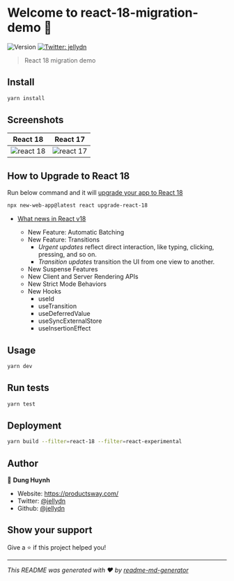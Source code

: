# Welcome to react-18-migration-demo 👋

![Version](https://img.shields.io/badge/version-0.0.1-blue.svg?cacheSeconds=2592000)
[![Twitter: jellydn](https://img.shields.io/twitter/follow/jellydn.svg?style=social)](https://twitter.com/jellydn)

> React 18 migration demo

## Install

```sh
yarn install
```

## Screenshots

| React 18                                                            | React 17                                                            |
| ------------------------------------------------------------------- | ------------------------------------------------------------------- |
| ![react 18](https://gyazo.com/851035d337ed2e9d77b7ff2276e1213d.gif) | ![react 17](https://gyazo.com/c803d205d79b53adafb906c681dc8962.gif) |

## How to Upgrade to React 18

Run below command and it will [upgrade your app to React 18](https://reactjs.org/blog/2022/03/08/react-18-upgrade-guide.html)

```sh
npx new-web-app@latest react upgrade-react-18
```

- [What news in React v18](https://reactjs.org/blog/2022/03/29/react-v18.html#whats-new-in-react-18)

  - New Feature: Automatic Batching
  - New Feature: Transitions
    - _Urgent updates_ reflect direct interaction, like typing, clicking, pressing, and so on.
    - _Transition updates_ transition the UI from one view to another.
  - New Suspense Features
  - New Client and Server Rendering APIs
  - New Strict Mode Behaviors
  - New Hooks
    - useId
    - useTransition
    - useDeferredValue
    - useSyncExternalStore
    - useInsertionEffect

## Usage

```sh
yarn dev
```

## Run tests

```sh
yarn test
```

## Deployment

```sh
yarn build --filter=react-18 --filter=react-experimental
```

## Author

👤 **Dung Huynh**

- Website: https://productsway.com/
- Twitter: [@jellydn](https://twitter.com/jellydn)
- Github: [@jellydn](https://github.com/jellydn)

## Show your support

Give a ⭐️ if this project helped you!

---

_This README was generated with ❤️ by [readme-md-generator](https://github.com/kefranabg/readme-md-generator)_

